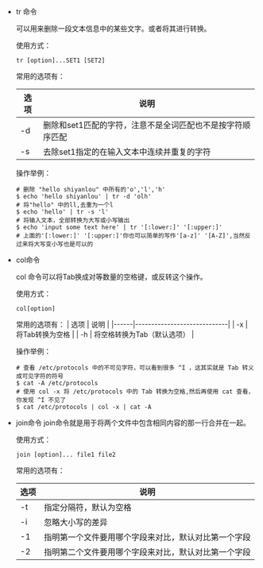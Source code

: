 - tr 命令

  可以用来删除一段文本信息中的某些文字。或者将其进行转换。
  
  使用方式：
  ```shell
  tr [option]...SET1 [SET2]
  ```
  常用的选项有：
  
  | 选项 | 说明                                                       |
  |------|------------------------------------------------------------|
  | -d   | 删除和set1匹配的字符，注意不是全词匹配也不是按字符顺序匹配 |
  | -s   | 去除set1指定的在输入文本中连续并重复的字符                 |

  操作举例：
  
  ```shell
  # 删除 "hello shiyanlou" 中所有的'o','l','h'
  $ echo 'hello shiyanlou' | tr -d 'olh'
  # 将"hello" 中的ll,去重为一个l
  $ echo 'hello' | tr -s 'l'
  # 将输入文本，全部转换为大写或小写输出
  $ echo 'input some text here' | tr '[:lower:]' '[:upper:]'
  # 上面的'[:lower:]' '[:upper:]'你也可以简单的写作'[a-z]' '[A-Z]',当然反过来将大写变小写也是可以的
  ```
  
- col命令

  col 命令可以将Tab换成对等数量的空格键，或反转这个操作。
  
  使用方式：
  ```shell
  col[option]
  ```
  
  常用的选项有：
  | 选项 | 说明                        |
  |------|-----------------------------|
  | -x   | 将Tab转换为空格             |
  | -h   | 将空格转换为Tab（默认选项） |
  
  操作举例：
  ```shell
  # 查看 /etc/protocols 中的不可见字符，可以看到很多 ^I ，这其实就是 Tab 转义成可见字符的符号
  $ cat -A /etc/protocols
  # 使用 col -x 将 /etc/protocols 中的 Tab 转换为空格,然后再使用 cat 查看，你发现 ^I 不见了
  $ cat /etc/protocols | col -x | cat -A
  ```
- join命令
  join命令就是用于将两个文件中包含相同内容的那一行合并在一起。
  
  使用方式：
  ```shell  
  join [option]... file1 file2
  ```
  常用的选项有：
  
  | 选项 | 说明                                                 |
  |------|------------------------------------------------------|
  | -t   | 指定分隔符，默认为空格                               |
  | -i   | 忽略大小写的差异                                     |
  | -1   | 指明第一个文件要用哪个字段来对比，默认对比第一个字段 |
  | -2   | 指明第二个文件要用哪个字段来对比，默认对比第一个字段 |
  
  

